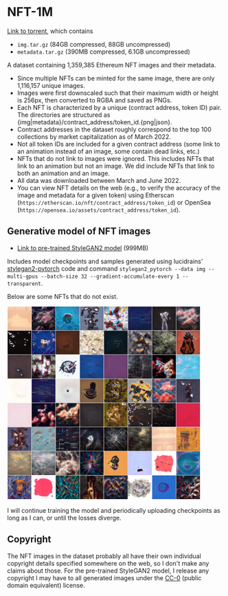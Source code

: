 # NFT-1M

[Link to torrent](https://raw.githubusercontent.com/einanao/NFT-1M/main/NFT-1M.torrent), which contains
 - `img.tar.gz` (84GB compressed, 88GB uncompressed)
 - `metadata.tar.gz` (390MB compressed, 6.1GB uncompressed)

A dataset containing 1,359,385 Ethereum NFT images and their metadata.

 - Since multiple NFTs can be minted for the same image, there are only 1,116,157 unique images.
 - Images were first downscaled such that their maximum width or height is 256px, then converted to RGBA and saved as PNGs.
 - Each NFT is characterized by a unique (contract address, token ID) pair. The directories are structured as {img|metadata}/contract_address/token_id.{png|json}.
 - Contract addresses in the dataset roughly correspond to the top 100 collections by market capitalization as of March 2022.
 - Not all token IDs are included for a given contract address (some link to an animation instead of an image, some contain dead links, etc.)
 - NFTs that do not link to images were ignored. This includes NFTs that link to an animation but not an image. We did include NFTs that link to both an animation and an image.
 - All data was downloaded between March and June 2022.
 - You can view NFT details on the web (e.g., to verify the accuracy of the image and metadata for a given token) using Etherscan (`https://etherscan.io/nft/contract_address/token_id`) or OpenSea (`https://opensea.io/assets/contract_address/token_id`).

## Generative model of NFT images

 - [Link to pre-trained StyleGAN2 model](https://www.dropbox.com/sh/0hom65me1qxzcst/AAAkilf4tw1pIXoVIm62uqn5a?dl=0) (999MB)

Includes model checkpoints and samples generated using lucidrains' [stylegan2-pytorch](https://github.com/lucidrains/stylegan2-pytorch/tree/e7cbe0381f577f3a55ffb04bc29cbb1feb479f0c) code and command
`stylegan2_pytorch --data img --multi-gpus --batch-size 32 --gradient-accumulate-every 1 --transparent`.

Below are some NFTs that do not exist.

<img src="https://raw.githubusercontent.com/einanao/NFT-1M/main/stylegan2-samples.png" width="450" height="auto">

I will continue training the model and periodically uploading checkpoints as long as I can, or until the losses diverge.

## Copyright

The NFT images in the dataset probably all have their own individual copyright details specified somewhere on the web, so I don't make any claims about those. For the pre-trained StyleGAN2 model, I release any copyright I may have to all generated images under the [CC-0](https://creativecommons.org/share-your-work/public-domain/cc0/) (public domain equivalent) license.